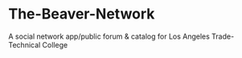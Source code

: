 # The-Beaver-Network
A social network app/public forum &amp; catalog for Los Angeles Trade-Technical College
